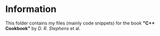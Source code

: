 # Information
This folder contains my files (mainly code snippets) for the book  **"C++ Cookbook"** by *D. R. Stephens* et al.

